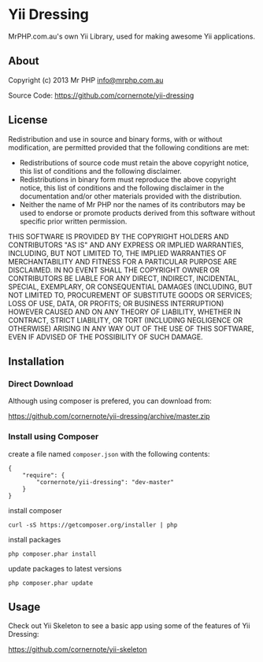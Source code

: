 # Yii Dressing

MrPHP.com.au's own Yii Library, used for making awesome Yii applications.

## About

Copyright (c) 2013 Mr PHP <info@mrphp.com.au>

Source Code: https://github.com/cornernote/yii-dressing


## License

Redistribution and use in source and binary forms, with or without modification, are permitted provided that the following conditions are met:

* Redistributions of source code must retain the above copyright notice, this list of conditions and the following disclaimer.
* Redistributions in binary form must reproduce the above copyright notice, this list of conditions and the following disclaimer in the documentation and/or other materials provided with the distribution.
* Neither the name of Mr PHP nor the names of its contributors may be used to endorse or promote products derived from this software without specific prior written permission.

THIS SOFTWARE IS PROVIDED BY THE COPYRIGHT HOLDERS AND CONTRIBUTORS "AS IS" AND ANY EXPRESS OR IMPLIED WARRANTIES, INCLUDING, BUT NOT LIMITED TO, THE IMPLIED WARRANTIES OF MERCHANTABILITY AND FITNESS FOR A PARTICULAR PURPOSE ARE DISCLAIMED. IN NO EVENT SHALL THE COPYRIGHT OWNER OR CONTRIBUTORS BE LIABLE FOR ANY DIRECT, INDIRECT, INCIDENTAL, SPECIAL, EXEMPLARY, OR CONSEQUENTIAL DAMAGES (INCLUDING, BUT NOT LIMITED TO, PROCUREMENT OF SUBSTITUTE GOODS OR SERVICES; LOSS OF USE, DATA, OR PROFITS; OR BUSINESS INTERRUPTION) HOWEVER CAUSED AND ON ANY THEORY OF LIABILITY, WHETHER IN CONTRACT, STRICT LIABILITY, OR TORT (INCLUDING NEGLIGENCE OR OTHERWISE) ARISING IN ANY WAY OUT OF THE USE OF THIS SOFTWARE, EVEN IF ADVISED OF THE POSSIBILITY OF SUCH DAMAGE.


## Installation

### Direct Download

Although using composer is prefered, you can download from:

https://github.com/cornernote/yii-dressing/archive/master.zip

### Install using Composer

create a file named `composer.json` with the following contents:
```
{
    "require": {
        "cornernote/yii-dressing": "dev-master"
    }
}
```

install composer
```
curl -sS https://getcomposer.org/installer | php
```

install packages
```
php composer.phar install
```

update packages to latest versions
```
php composer.phar update
```

## Usage

Check out Yii Skeleton to see a basic app using some of the features of Yii Dressing:

https://github.com/cornernote/yii-skeleton
